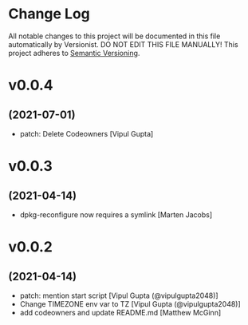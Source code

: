 # Change Log

All notable changes to this project will be documented in this file
automatically by Versionist. DO NOT EDIT THIS FILE MANUALLY!
This project adheres to [Semantic Versioning](http://semver.org/).

# v0.0.4
## (2021-07-01)

* patch: Delete Codeowners [Vipul Gupta]

# v0.0.3
## (2021-04-14)

* dpkg-reconfigure now requires a symlink [Marten Jacobs]

# v0.0.2
## (2021-04-14)

* patch: mention start script [Vipul Gupta (@vipulgupta2048)]
* Change TIMEZONE env var to TZ [Vipul Gupta (@vipulgupta2048)]
* add codeowners and update README.md [Matthew McGinn]
